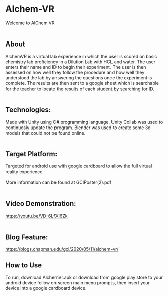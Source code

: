 # Alchem-VR
Welcome to AlChem VR
<br/> <br/>
## About
AlchemVR is a virtual lab experience in which the user is scored on basic chemistry lab proficiency in a Dilution Lab with HCL and water. The user enters their name and ID to begin their experiment. The user is then assessed on how well they follow the procedure and how well they understood the lab by answering the questions once the experiment is complete. The results are then sent to a google sheet which is searchable for the teacher to locate the results of each student by searching for ID.
<br/><br/>
## Technologies:
Made with Unity using C# programming language. Unity Collab was used to continuosly update the program. Blender was used to create some 3d models that could not be found online. 
<br/><br/>
## Target Platform:
Targeted for android use with google cardboard to allow the full virtual reality experience. 
<br/>
<br/>
More information can be found at GCIPoster(2).pdf 
<br/>
<br/>
## Video Demonstration:
https://youtu.be/VD-6LfXI6Zk
<br/> <br/>
## Blog Feature:
https://blogs.chapman.edu/gci/2020/05/11/alchem-vr/
## How to Use
To run, download AlchemVr.apk or download from google play store to your android device follow on screen main menu prompts, then insert your device into a google cardboard device. 
